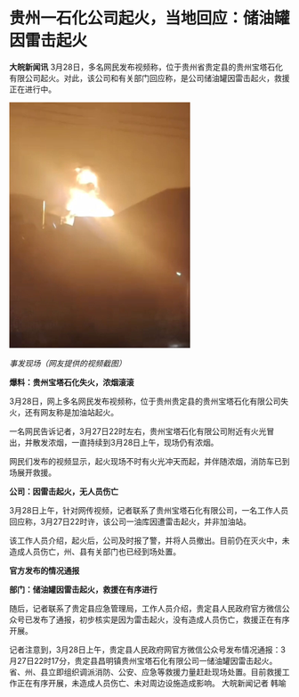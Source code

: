 # 贵州一石化公司起火，当地回应：储油罐因雷击起火

**大皖新闻讯**
3月28日，多名网民发布视频称，位于贵州省贵定县的贵州宝塔石化有限公司起火。对此，该公司和有关部门回应称，是公司储油罐因雷击起火，救援正在进行中。

![3948af7e79ce8b57a5721f473a2d94fe.jpg](https://raw.githubusercontent.com/qqhsx/qqnews_image/main/2024/03/28/贵州一石化公司起火，当地回应：储油罐因雷击起火/3948af7e79ce8b57a5721f473a2d94fe.jpg)

_事发现场（网友提供的视频截图）_

**爆料：贵州宝塔石化失火，浓烟滚滚**

3月28日，网上多名网民发布视频称，位于贵州贵定县的贵州宝塔石化有限公司失火，还有网友称是加油站起火。

一名网民告诉记者，3月27日22时左右，贵州宝塔石化有限公司附近有火光冒出，并散发浓烟，一直持续到3月28日上午，现场仍有浓烟。

网民们发布的视频显示，起火现场不时有火光冲天而起，并伴随浓烟，消防车已到场展开救援。

**公司：因雷击起火，无人员伤亡**

3月28日上午，针对网传视频，记者联系了贵州宝塔石化有限公司，一名工作人员回应称，3月27日22时许，该公司一油库因遭雷击起火，并非加油站。

该工作人员介绍，起火后，公司及时报了警，并将人员撤出。目前仍在灭火中，未造成人员伤亡，州、县有关部门也已经到场处置。

**官方发布的情况通报**

**部门：储油罐因雷击起火，救援在有序进行**

随后，记者联系了贵定县应急管理局，工作人员介绍，贵定县人民政府官方微信公众号已发布了通报，初步核实是因为雷击起火，没有造成人员伤亡，救援正在有序开展。

记者注意到，3月28日上午，贵定县人民政府网官方微信公众号发布情况通报：3月27日22时17分，贵定县昌明镇贵州宝塔石化有限公司一储油罐因雷击起火。省、州、县立即组织调派消防、公安、应急等救援力量赶赴现场处置。目前救援工作正在有序开展，未造成人员伤亡、未对周边设施造成影响。
大皖新闻记者 韩喻

